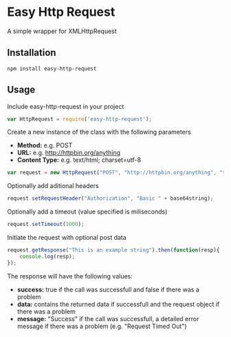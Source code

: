 # Easy Http Request
A simple wrapper for XMLHttpRequest

## Installation
```
npm install easy-http-request
```

## Usage
Include easy-http-request in your project
```javascript
var HttpRequest = require('easy-http-request');
```

Create a new instance of the class with the following parameters
* **Method:** e.g. POST
* **URL:** e.g. http://httpbin.org/anything
* **Content Type:** e.g. text/html; charset=utf-8
```javascript
var request = new HttpRequest("POST", "http://httpbin.org/anything", "text/html; charset=utf-8");
```

Optionally add aditional headers
```javascript
request.setRequestHeader("Authorization", "Basic " + base64string);
```

Optionally add a timeout (value specified is miliseconds)
```javascript
request.setTimeout(1000);
```

Initiate the request with optional post data
```javascript
request.getResponse("This is an example string").then(function(resp){
    console.log(resp);
});
```

The response will have the following values:
* **success:** true if the call was successfull and false if there was a problem
* **data:** contains the returned data if successfull and the request object if there was a problem
* **message:** "Success" if the call was successfull, a detailed error message if there was a problem (e.g. "Request Timed Out")